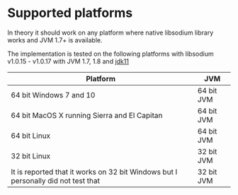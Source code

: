 # Supported platforms

In theory it should work on any platform where native libsodium library works and JVM 1.7+ is available.

The implementation is tested on the following platforms with libsodium v1.0.15 - v1.0.17 with JVM 1.7, 1.8 and  [jdk11](https://jdk.java.net/11/)

| Platform | JVM |
|----------|-----|
| 64 bit Windows 7 and 10 | 64 bit JVM |
| 64 bit MacOS X running Sierra and El Capitan | 64 bit JVM |
| 64 bit Linux | 64 bit JVM |
| 32 bit Linux | 32 bit JVM |
| It is reported that it works on 32 bit Windows but I personally did not test that| 32 bit JVM |
